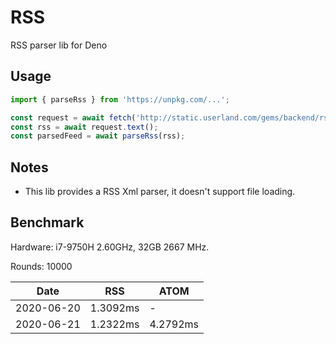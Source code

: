 # RSS
RSS parser lib for Deno

## Usage

``` typescript
import { parseRss } from 'https://unpkg.com/...';

const request = await fetch('http://static.userland.com/gems/backend/rssTwoExample2.xml');
const rss = await request.text();
const parsedFeed = await parseRss(rss); 

```

## Notes
- This lib provides a RSS Xml parser, it doesn't support file loading.

## Benchmark
Hardware: i7-9750H 2.60GHz, 32GB 2667 MHz.

Rounds: 10000

|Date| RSS | ATOM |
|----|-----|------|
| 2020-06-20| 1.3092ms|- |
|2020-06-21 | 1.2322ms | 4.2792ms



